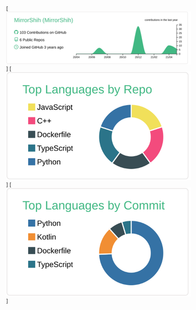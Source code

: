 [![](https://raw.githubusercontent.com/MirrorShih/MirrorShih/master/profile-summary-card-output/vue/0-profile-details.svg)]
[![](https://raw.githubusercontent.com/MirrorShih/MirrorShih/master/profile-summary-card-output/vue/1-repos-per-language.svg)]
[![](https://raw.githubusercontent.com/MirrorShih/MirrorShih/master/profile-summary-card-output/vue/2-most-commit-language.svg)]
